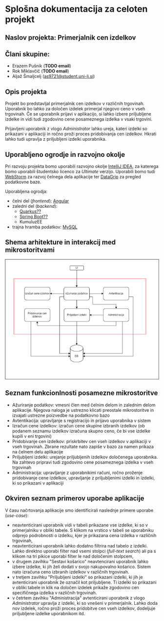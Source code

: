 # Splošna dokumentacija za celoten projekt

## Naslov projekta: Primerjalnik cen izdelkov

## Člani skupine:
- Erazem Pušnik (**TODO email**)
- Rok Miklavčič (**TODO email**)
- Aljaž Šmaljcelj (as9721@student.uni-lj.si)

## Opis projekta

Projekt bo predstavljal primerjalnik cen izdelkov v različnih trgovinah.
Uporabnik bo lahko za določen izdelek primerjal njegovo ceno v vseh trgovinah.
Če se uporabnik prijavi v aplikacijo, si lahko izbere priljubljene izdelke in vidi tudi zgodovino cene posameznega izdelka v vsaki trgovini.

Prijavljeni uporabnik z vlogo *Administrator* lahko ureja, kateri izdelki so prikazani v aplikaciji in ročno proži proces pridobivanja cen izdelkov.
Hkrati lahko tudi upravlja z priljubljeni izdelki uporabnika.

## Uporabljeno ogrodje in razvojno okolje

Pri razvoju projekta bomo uporabili razvojno okolje [IntelliJ IDEA](https://www.jetbrains.com/idea/), za katerega bomo uporabili študentsko licenco za *Ultimate* verzijo.
Uporabili bomo tudi [WebStorm](https://www.jetbrains.com/webstorm/) za razvoj čelnega dela aplikacije ter [DataGrip](https://www.jetbrains.com/datagrip/) za pregled podatkovne baze.

Uporabljena ogrodja:
- čelni del (*frontend*): [Angular](https://angular.io)
- zaledni del (*backend*): 
  - [Quarkus??](https://quarkus.io)
  - [Spring Boot??](https://spring.io/projects/spring-boot)
  - KumuluzEE
- trajna hramba podatkov: [MySQL](https://www.mysql.com)

## Shema arhitekture in interakcij med mikrostoritvami

![Shema arhitekture](/general/src/shema_arhitekture.png)

## Seznam funkcionlnosti posamezne mikrostoritve

- Ažuriranje podatkov: vmesni člen med čelnim delom in zalednim delom aplikacije. 
Njegova naloga je ustrezno klicati preostale mikrostoritve in izvajati ustrezne poizvedbe na podatkovno bazo
- Avtentikacija: upravljanje s registracijo in prijavo uporabnika v sistem
- Izračun cene izdelkov: izračun cene skupine izbranih izdelkov (ob podanem seznamu izdelkov izračuna skupno ceno, če bi vse izdelke kupili v eni trgovini)
- Pridobivanje cen izdelkov: priskrbitev cen vseh izdelkov v aplikaciji v vseh trgovinah.
  Zbrane rezultate nato zapiše v bazo za namen prikaza na čelnem delu aplikacije
- Priljubljeni izdelki: urejanje priljubljenih izdelkov določenega uporabnika. 
Na zahtevo pripravi tudi zgodovino cene posameznega izdelka v vseh trgovinah
- Administracija: upravljanje z uporabnikimi računi, ročno proženje pridobivanje cene izdelkov, upravljanje z priljubljenimi izdelki in izdelki, ki so prikazani v aplikaciji 

## Okviren seznam primerov uporabe aplikacije

V času načrtovanja aplikacije smo identificirali naslednje primere uporabe (*use-case*):

- neavtenticirani uporabnik vidi v tabeli prikazane vse izdelke, ki so v primerjalniku v obliki tabele.
  S klikom na vrstico v tabeli se uporabniku odprejo podrobnosti o izdelku, kjer je prikazana cena izdelka v različnih trgovinah,
- neavtenticirani uporabnik lahko dodatno filtrira nad tabelo z izdelki.
  Lahko direktno uporabi filter nad vsemi stolpci (*full-text search*) ali pa s klikom na tri pikice uporabi filter le nad določenim stolpcem,
- v drugem zavihku "Sestavi košarico" neavtencirani uporabnik lahko izbere izdelke, ki jih želi dodati v svojo nakupovalno košarico.
  Sistem nato izračuna ceno izbranih izdelkov v različnih trgovinah.
- v tretjem zavihku "Priljubljeni izdelki" so prikazani izdelki, ki jih je avtenticirani uporabnik že označil kot priljubljene.
  Ti izdelki so prikazani v obliki tabele in klik na določen izdelek prikaže zgodovino cen specifičnega izdelka v različnih trgovinah.
- v četrtem zavihku "Administracija" avtenticirani uporabnik z vlogo *Administrator* upravlja z izdelki, ki so vnešeni v primerjalnik.
  Lahko doda nov izdelek, ročno proži proces pridobitve cen vseh izdelkov, dodeljuje priljubljene izdelke uporabnikom itd.
